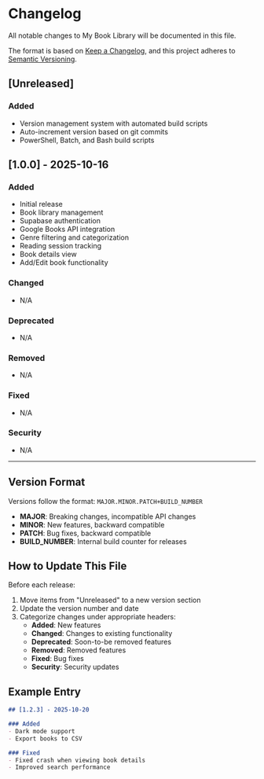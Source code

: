 # Changelog

All notable changes to My Book Library will be documented in this file.

The format is based on [Keep a Changelog](https://keepachangelog.com/en/1.0.0/),
and this project adheres to [Semantic Versioning](https://semver.org/spec/v2.0.0.html).

## [Unreleased]

### Added
- Version management system with automated build scripts
- Auto-increment version based on git commits
- PowerShell, Batch, and Bash build scripts

## [1.0.0] - 2025-10-16

### Added
- Initial release
- Book library management
- Supabase authentication
- Google Books API integration
- Genre filtering and categorization
- Reading session tracking
- Book details view
- Add/Edit book functionality

### Changed
- N/A

### Deprecated
- N/A

### Removed
- N/A

### Fixed
- N/A

### Security
- N/A

---

## Version Format

Versions follow the format: `MAJOR.MINOR.PATCH+BUILD_NUMBER`

- **MAJOR**: Breaking changes, incompatible API changes
- **MINOR**: New features, backward compatible
- **PATCH**: Bug fixes, backward compatible
- **BUILD_NUMBER**: Internal build counter for releases

## How to Update This File

Before each release:

1. Move items from "Unreleased" to a new version section
2. Update the version number and date
3. Categorize changes under appropriate headers:
   - **Added**: New features
   - **Changed**: Changes to existing functionality
   - **Deprecated**: Soon-to-be removed features
   - **Removed**: Removed features
   - **Fixed**: Bug fixes
   - **Security**: Security updates

## Example Entry

```markdown
## [1.2.3] - 2025-10-20

### Added
- Dark mode support
- Export books to CSV

### Fixed
- Fixed crash when viewing book details
- Improved search performance
```


